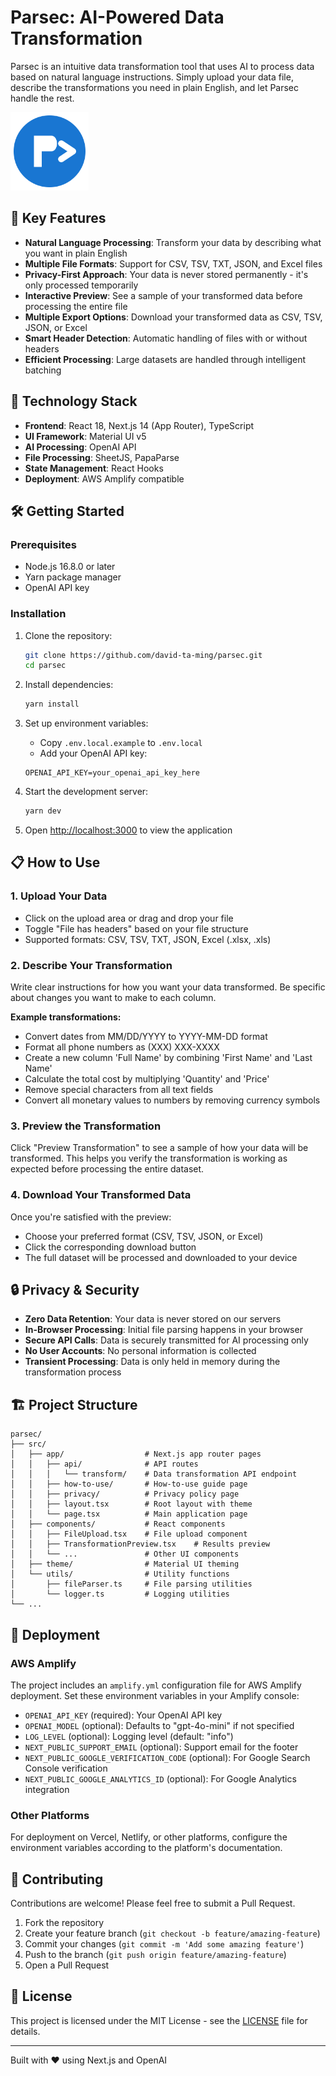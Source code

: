 # Parsec: AI-Powered Data Transformation

Parsec is an intuitive data transformation tool that uses AI to process data based on natural language instructions. Simply upload your data file, describe the transformations you need in plain English, and let Parsec handle the rest.

<img src="public/favicon.svg" alt="parsec-logo" width="125"/>

## 🚀 Key Features

- **Natural Language Processing**: Transform your data by describing what you want in plain English
- **Multiple File Formats**: Support for CSV, TSV, TXT, JSON, and Excel files
- **Privacy-First Approach**: Your data is never stored permanently - it's only processed temporarily
- **Interactive Preview**: See a sample of your transformed data before processing the entire file
- **Multiple Export Options**: Download your transformed data as CSV, TSV, JSON, or Excel
- **Smart Header Detection**: Automatic handling of files with or without headers
- **Efficient Processing**: Large datasets are handled through intelligent batching

## 🔧 Technology Stack

- **Frontend**: React 18, Next.js 14 (App Router), TypeScript
- **UI Framework**: Material UI v5
- **AI Processing**: OpenAI API
- **File Processing**: SheetJS, PapaParse
- **State Management**: React Hooks
- **Deployment**: AWS Amplify compatible

## 🛠️ Getting Started

### Prerequisites

- Node.js 16.8.0 or later
- Yarn package manager
- OpenAI API key

### Installation

1. Clone the repository:
   ```bash
   git clone https://github.com/david-ta-ming/parsec.git
   cd parsec
   ```

2. Install dependencies:
   ```bash
   yarn install
   ```

3. Set up environment variables:
   - Copy `.env.local.example` to `.env.local`
   - Add your OpenAI API key:
   ```
   OPENAI_API_KEY=your_openai_api_key_here
   ```

4. Start the development server:
   ```bash
   yarn dev
   ```

5. Open [http://localhost:3000](http://localhost:3000) to view the application

## 📋 How to Use

### 1. Upload Your Data

- Click on the upload area or drag and drop your file
- Toggle "File has headers" based on your file structure
- Supported formats: CSV, TSV, TXT, JSON, Excel (.xlsx, .xls)

### 2. Describe Your Transformation

Write clear instructions for how you want your data transformed. Be specific about changes you want to make to each column.

**Example transformations:**
- Convert dates from MM/DD/YYYY to YYYY-MM-DD format
- Format all phone numbers as (XXX) XXX-XXXX
- Create a new column 'Full Name' by combining 'First Name' and 'Last Name'
- Calculate the total cost by multiplying 'Quantity' and 'Price'
- Remove special characters from all text fields
- Convert all monetary values to numbers by removing currency symbols

### 3. Preview the Transformation

Click "Preview Transformation" to see a sample of how your data will be transformed. This helps you verify the transformation is working as expected before processing the entire dataset.

### 4. Download Your Transformed Data

Once you're satisfied with the preview:
- Choose your preferred format (CSV, TSV, JSON, or Excel)
- Click the corresponding download button
- The full dataset will be processed and downloaded to your device

## 🔒 Privacy & Security

- **Zero Data Retention**: Your data is never stored on our servers
- **In-Browser Processing**: Initial file parsing happens in your browser
- **Secure API Calls**: Data is securely transmitted for AI processing only
- **No User Accounts**: No personal information is collected
- **Transient Processing**: Data is only held in memory during the transformation process

## 🏗️ Project Structure

```
parsec/
├── src/
│   ├── app/                  # Next.js app router pages
│   │   ├── api/              # API routes
│   │   │   └── transform/    # Data transformation API endpoint
│   │   ├── how-to-use/       # How-to-use guide page
│   │   ├── privacy/          # Privacy policy page
│   │   ├── layout.tsx        # Root layout with theme
│   │   └── page.tsx          # Main application page
│   ├── components/           # React components
│   │   ├── FileUpload.tsx    # File upload component
│   │   ├── TransformationPreview.tsx    # Results preview
│   │   └── ...               # Other UI components
│   ├── theme/                # Material UI theming
│   └── utils/                # Utility functions
│       ├── fileParser.ts     # File parsing utilities
│       └── logger.ts         # Logging utilities
└── ...
```

## 🚢 Deployment

### AWS Amplify

The project includes an `amplify.yml` configuration file for AWS Amplify deployment. Set these environment variables in your Amplify console:

- `OPENAI_API_KEY` (required): Your OpenAI API key
- `OPENAI_MODEL` (optional): Defaults to "gpt-4o-mini" if not specified
- `LOG_LEVEL` (optional): Logging level (default: "info")
- `NEXT_PUBLIC_SUPPORT_EMAIL` (optional): Support email for the footer
- `NEXT_PUBLIC_GOOGLE_VERIFICATION_CODE` (optional): For Google Search Console verification
- `NEXT_PUBLIC_GOOGLE_ANALYTICS_ID` (optional): For Google Analytics integration

### Other Platforms

For deployment on Vercel, Netlify, or other platforms, configure the environment variables according to the platform's documentation.

## 🤝 Contributing

Contributions are welcome! Please feel free to submit a Pull Request.

1. Fork the repository
2. Create your feature branch (`git checkout -b feature/amazing-feature`)
3. Commit your changes (`git commit -m 'Add some amazing feature'`)
4. Push to the branch (`git push origin feature/amazing-feature`)
5. Open a Pull Request

## 📜 License

This project is licensed under the MIT License - see the [LICENSE](LICENSE) file for details.

---

Built with ❤️ using Next.js and OpenAI